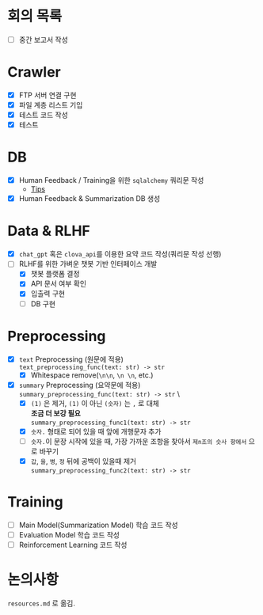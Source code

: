 # 회의 목록
- [ ] 중간 보고서 작성

# Crawler
- [x] FTP 서버 연결 구현
- [x] 파일 계층 리스트 기입
- [x] 테스트 코드 작성
- [x] 테스트

# DB
- [x] Human Feedback / Training을 위한 `sqlalchemy` 쿼리문 작성
    - [Tips](https://soogoonsoogoonpythonists.github.io/sqlalchemy-for-pythonist/tutorial/)
- [x] Human Feedback & Summarization DB 생성

# Data & RLHF
- [x] `chat_gpt` 혹은 `clova_api`를 이용한 요약 코드 작성(쿼리문 작성 선행)
- [ ] RLHF를 위한 가벼운 챗봇 기반 인터페이스 개발
    - [x] 챗봇 플랫폼 결정
    - [x] API 문서 여부 확인
    - [x] 입출력 구현
    - [ ] DB 구현

# Preprocessing
- [x] `text` Preprocessing (원문에 적용) \
    `text_preprocessing_func(text: str) -> str`
    - [x] Whitespace remove(`\n\n`, `\n \n`, etc.)
- [x] `summary` Preprocessing (요약문에 적용) \
    `summary_preprocessing_func(text: str) -> str` \
    - [x] `(1)` 은 제거, `(1)` 이 아닌 `(숫자)` 는 `,` 로 대체 \
        **조금 더 보강 필요** \
        `summary_preprocessing_func1(text: str) -> str`
    - [x] `숫자.` 형태로 되어 있을 때 앞에 개행문자 추가
    - [ ] `숫자.`이 문장 시작에 있을 때, 가장 가까운 조항을 찾아서 `제n조의 숫사 항에서` 으로 바꾸기
    - [x] `갑`, `을`, `병`, `정` 뒤에 공백이 있을때 제거 \
        `summary_preprocessing_func2(text: str) -> str`

# Training
- [ ] Main Model(Summarization Model) 학습 코드 작성
- [ ] Evaluation Model 학습 코드 작성
- [ ] Reinforcement Learning 코드 작성

# 논의사항
`resources.md` 로 옮김.
